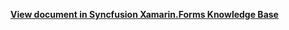 **[View document in Syncfusion Xamarin.Forms Knowledge Base](https://www.syncfusion.com/kb/13831/how-to-bind-data-using-freshmvvm-in-net-maui-listview-sflistview)**
